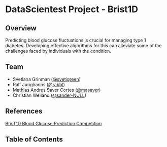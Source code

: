 # DataScientest Project - Brist1D

## Overview

Predicting blood glucose fluctuations is crucial for managing type 1 diabetes. Developing effective algorithms for this can alleviate some of the challenges faced by individuals
with the condition.

## Team

* Svetlana Grinman ([@svetigreen](https://github.com/svetigreen))
* Ralf Junghanns ([@rabbl](https://github.com/svetigreen))
* Mathias Andres Saver Cortes ([@masaver](https://github.com/masaver))
* Christian Weiland ([@sander-NULL](https://github.com/sander-NULL))

## References

[BrisT1D Blood Glucose Prediction Competition](https://www.kaggle.com/competitions/brist1d)

## Table of Contents

```{tableofcontents}
```

